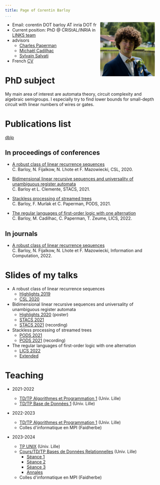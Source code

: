 ```yaml
---
title: Page of Corentin Barloy
...
```


<img src="images/moi2.jpg" style="width:180px; margin-right:10px; float:right;" alt="ID">

* Email: corentin DOT barloy AT inria DOT fr
* Current position: PhD @ CRIStAL/INRIA in [LINKS team](https://team.inria.fr/links/fr/)
* advisors
    - [Charles Paperman](https://paperman.name)
    - [Michaël Cadilhac](https://michael.cadilhac.name/)
    - [Sylvain Salvati](https://www.labri.fr/perso/salvati/)
* French [CV](pdfs/cv.pdf)

# PhD subject

My main area of interest are automata theory, circuit complexity and algebraic semigroups.
I especially try to find lower bounds for small-depth circuit with linear numbers of wires or gates.

# Publications list
[dblp](https://dblp.org/pid/247/1049.html)

## In proceedings of conferences

* [A robust class of linear recurrence sequences](https://drops.dagstuhl.de/opus/volltexte/2020/11652/)
<br/>C. Barloy, N. Fijalkow, N. Lhote et F. Mazowiecki, CSL, 2020.

* [Bidimensional linear recursive sequences and universality of unambiguous register automata](https://drops.dagstuhl.de/opus/volltexte/2021/13653/)
<br/>C. Barloy et L. Clemente, STACS, 2021.

* [Stackless processing of streamed trees](https://hal.archives-ouvertes.fr/hal-03021960)
<br/>C. Barloy, F. Murlak et C. Paperman, PODS, 2021.

* [The regular languages of first-order logic with one alternation](https://dl.acm.org/doi/10.1145/3531130.3533371) 
<br/>C. Barloy, M. Cadilhac, C. Paperman, T. Zeume, LICS, 2022.


## In journals

* [A robust class of linear recurrence sequences](https://www.sciencedirect.com/science/article/pii/S0890540122001195?via%3Dihub)
<br/>C. Barloy, N. Fijalkow, N. Lhote et F. Mazowiecki, Information and Computation, 2022.


#  Slides of my talks

* A robust class of linear recurrence sequences
    - [Highlights 2019](pdfs/robust_highlights.pdf)
    - [CSL 2020](pdfs/robust_csl.pdf)
* Bidimensional linear recursive sequences and universality of unambiguous register automata
    - [Highlights 2020](pdfs/universality_highlights.pdf) (poster)
    - [STACS 2021](pdfs/universality_stacs.pdf)
    - [STACS 2021](https://www.youtube.com/watch?v=iDvoxUGR6kQ&list=PLtP1eXEDZj65DwBQ0IbZN4mTydkQ1Cbo3&index=3) (recording)
* Stackless processing of streamed trees
    - [PODS 2021](pdfs/stackless_pods.pdf)
    - [PODS 2021](https://www.youtube.com/watch?v=3OmtIJU7BNw) (recording)
* The regular languages of first-order logic with one alternation
    - [LICS 2022](pdfs/sigma2_lics.pdf) 
    - [Extended](pdfs/sigma2_full.pdf)

# Teaching

* 2021-2022
    - [TD/TP Algorithmes et Programmation 1](https://www.fil.univ-lille.fr/portail/index.php?dipl=L1&sem=S2&ue=AP&label=Pr%C3%A9sentation) (Univ. Lille)
    - [TD/TP Base de Données 1](https://www.fil.univ-lille.fr/portail/index.php?dipl=L&sem=S3&ue=BDD1&label=Pr%C3%A9sentation) (Univ. Lille)
  
* 2022-2023
    - [TD/TP Algorithmes et Programmation 1](https://www.fil.univ-lille.fr/portail/index.php?dipl=L1&sem=S2&ue=AP&label=Pr%C3%A9sentation) (Univ. Lille)
    - Colles d'informatique en MPI (Faidherbe)

* 2023-2024
    - [TP UNIX](https://www.fil.univ-lille.fr/portail/index.php?dipl=L&sem=S3&ue=Unix&label=Pr%C3%A9sentation) (Univ. Lille)
    - [Cours/TD/TP Bases de Données Relationnelles](https://www.fil.univ-lille.fr/portail/index.php?dipl=MInfo&sem=ML&ue=BDR&label=Pr%C3%A9sentation) (Univ. Lille)
        - [Séance 1](cours/BDR/cours1.zip)
        - [Séance 2](cours/BDR/cours2.zip)
        - [Séance 3](cours/BDR/cours3.zip)
        - [Annales](cours/BDR/annales.zip)
    - Colles d'informatique en MPI (Faidherbe)

